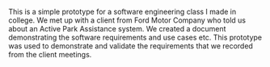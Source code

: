 This is a simple prototype for a software engineering class I made in college. We met up with a client from Ford Motor Company who told us about an Active Park Assistance system. We created a document demonstrating the software requirements and use cases etc. This prototype was used to demonstrate and validate the requirements that we recorded from the client meetings.
